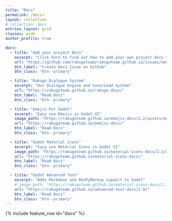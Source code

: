 ```yaml
---
title: "Docs"
permalink: /docs/
layout: collection
# collection: docs
entries_layout: grid
classes: wide
author_profile: true

docs:
  - title: "Add your project Docs"
    excerpt: "Click here to find out how to add your own project docs to this page."
    url: "https://github.com/rakugoteam/rakugoteam.github.io/issues/new/choose"
    btn_label: "Create Docs Issue on Github"
    btn_class: "btn--primary"

  - title: "Rakugo Dialogue System"
    excerpt: "Our Dialogue Engine and Save/Load System"
    url: "https://rakugoteam.github.io/rakugo-docs/"
    btn_label: "Read Docs"
    btn_class: "btn--primary"

  - title: "Emojis For Godot"
    excerpt: "Easy use Emojis in Godot UI"
    image_path: "https://rakugoteam.github.io/emojis-docs/2.2/assets/emoji-finder-copy.png"
    url: "https://rakugoteam.github.io/emojis-docs/"
    btn_label: "Read Docs"
    btn_class: "btn--primary"

  - title: "Godot Material Icons"
    excerpt: "Easy use Material Icons in Godot UI"
    image_path: "https://rakugoteam.github.io/material-icons-docs/2.1/assets/icon-finder-copy.png"
    url: "https://rakugoteam.github.io/material-icons-docs/"
    btn_label: "Read Docs"
    btn_class: "btn--primary"

  - title: "Godot Advanced Text"
    excerpt: "Adds Markdown and RenPyMarkup support to Godot"
    # image_path: "https://rakugoteam.github.io/material-icons-docs/2.1/assets/icon-finder-copy.png"
    url: "https://rakugoteam.github.io/advanced-text-docs/2.0/"
    btn_label: "Read Docs"
    btn_class: "btn--primary"
---
```


{% include feature_row id="docs" %}
